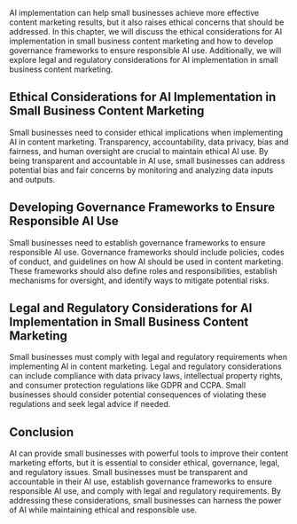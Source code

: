 
AI implementation can help small businesses achieve more effective content marketing results, but it also raises ethical concerns that should be addressed. In this chapter, we will discuss the ethical considerations for AI implementation in small business content marketing and how to develop governance frameworks to ensure responsible AI use. Additionally, we will explore legal and regulatory considerations for AI implementation in small business content marketing.

Ethical Considerations for AI Implementation in Small Business Content Marketing
--------------------------------------------------------------------------------

Small businesses need to consider ethical implications when implementing AI in content marketing. Transparency, accountability, data privacy, bias and fairness, and human oversight are crucial to maintain ethical AI use. By being transparent and accountable in AI use, small businesses can address potential bias and fair concerns by monitoring and analyzing data inputs and outputs.

Developing Governance Frameworks to Ensure Responsible AI Use
-------------------------------------------------------------

Small businesses need to establish governance frameworks to ensure responsible AI use. Governance frameworks should include policies, codes of conduct, and guidelines on how AI should be used in content marketing. These frameworks should also define roles and responsibilities, establish mechanisms for oversight, and identify ways to mitigate potential risks.

Legal and Regulatory Considerations for AI Implementation in Small Business Content Marketing
---------------------------------------------------------------------------------------------

Small businesses must comply with legal and regulatory requirements when implementing AI in content marketing. Legal and regulatory considerations can include compliance with data privacy laws, intellectual property rights, and consumer protection regulations like GDPR and CCPA. Small businesses should consider potential consequences of violating these regulations and seek legal advice if needed.

Conclusion
----------

AI can provide small businesses with powerful tools to improve their content marketing efforts, but it is essential to consider ethical, governance, legal, and regulatory issues. Small businesses must be transparent and accountable in their AI use, establish governance frameworks to ensure responsible AI use, and comply with legal and regulatory requirements. By addressing these considerations, small businesses can harness the power of AI while maintaining ethical and responsible use.
